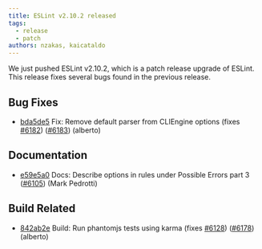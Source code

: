 ```yaml
---
title: ESLint v2.10.2 released
tags:
  - release
  - patch
authors: nzakas, kaicataldo
---
```


We just pushed ESLint v2.10.2, which is a patch release upgrade of ESLint. This release  fixes several bugs found in the previous release.










## Bug Fixes


* [bda5de5](https://github.com/eslint/eslint/commit/bda5de5) Fix: Remove default parser from CLIEngine options (fixes [#6182](https://github.com/eslint/eslint/issues/6182)) ([#6183](https://github.com/eslint/eslint/issues/6183)) (alberto)




## Documentation


* [e59e5a0](https://github.com/eslint/eslint/commit/e59e5a0) Docs: Describe options in rules under Possible Errors part 3 ([#6105](https://github.com/eslint/eslint/issues/6105)) (Mark Pedrotti)






## Build Related


* [842ab2e](https://github.com/eslint/eslint/commit/842ab2e) Build: Run phantomjs tests using karma (fixes [#6128](https://github.com/eslint/eslint/issues/6128)) ([#6178](https://github.com/eslint/eslint/issues/6178)) (alberto)
